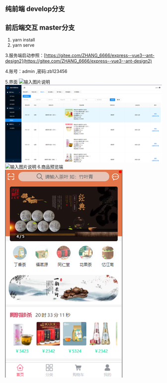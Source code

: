 
## 纯前端  develop分支
## 前后端交互 master分支

1. yarn install
2. yarn serve

3.服务端启动参照：[https://gitee.com/ZHANG_6666/express--vue3--ant-design2](https://gitee.com/ZHANG_6666/express--vue3--ant-design2)

4.账号：admin ,密码:zb123456


5.界面
![输入图片说明](https://images.gitee.com/uploads/images/2021/0721/174827_67f8a206_5452088.png "屏幕截图.png")
![输入图片说明](public/image.png)
![输入图片说明](https://images.gitee.com/uploads/images/2021/0721/174949_fa055b47_5452088.png "屏幕截图.png")
6.商品预览端
![输入图片说明](public/wx.png)
